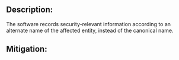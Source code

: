 ## Description:

The software records security-relevant information according to an alternate name of the affected entity, instead of the canonical name.



## Mitigation:
